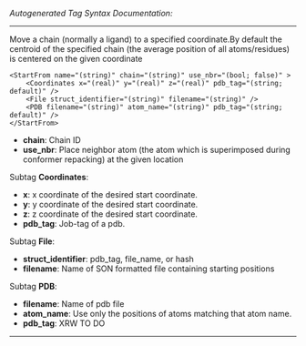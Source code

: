 _Autogenerated Tag Syntax Documentation:_

---
Move a chain (normally a ligand) to a specified coordinate.By default the centroid of the specified chain (the average position of all atoms/residues) is centered on the given coordinate

```
<StartFrom name="(string)" chain="(string)" use_nbr="(bool; false)" >
    <Coordinates x="(real)" y="(real)" z="(real)" pdb_tag="(string; default)" />
    <File struct_identifier="(string)" filename="(string)" />
    <PDB filename="(string)" atom_name="(string)" pdb_tag="(string; default)" />
</StartFrom>
```

-   **chain**: Chain ID
-   **use_nbr**: Place neighbor atom (the atom which is superimposed during conformer repacking) at the given location


Subtag **Coordinates**:   

-   **x**: x coordinate of the desired start coordinate.
-   **y**: y coordinate of the desired start coordinate.
-   **z**: z coordinate of the desired start coordinate.
-   **pdb_tag**: Job-tag of a pdb.

Subtag **File**:   

-   **struct_identifier**: pdb_tag, file_name, or hash
-   **filename**: Name of SON formatted file containing starting positions

Subtag **PDB**:   

-   **filename**: Name of pdb file
-   **atom_name**: Use only the positions of atoms matching that atom name.
-   **pdb_tag**: XRW TO DO

---
